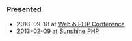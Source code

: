### Presented

 * 2013-09-18 at [Web & PHP Conference](https://joind.in/talk/view/8870)
 * 2013-02-09 at [Sunshine PHP](https://joind.in/talk/view/8021)
